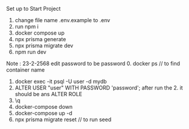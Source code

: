Set up to Start Project 
1. change file name .env.example to .env
2. run npm i
3. docker compose up
4. npx prisma generate
5. npx prisma migrate dev
6. npm run dev


Note : 23-2-2568 edit password to be password
0. docker ps  // to find container name
1. docker exec -it <container name> psql -U user -d mydb
2. ALTER USER "user" WITH PASSWORD 'password';
    after run the 2. it should be ans ALTER ROLE 
3. \q
4. docker-compose down
5. docker-compose up -d
6. npx prisma migrate reset   // to run seed



